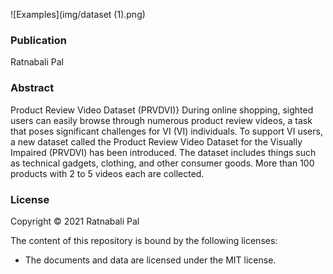![Examples](img/dataset (1).png)

### Publication
Ratnabali Pal

### Abstract
Product Review Video Dataset (PRVDVI)} During online shopping, sighted users can easily browse through numerous product review videos, a task that poses significant challenges for VI (VI) individuals. To support VI users, a new dataset called the Product Review Video Dataset for the Visually Impaired (PRVDVI) has been introduced. The dataset includes things such as technical gadgets, clothing, and other consumer goods. More than 100 products with 2 to 5 videos each are collected.

### License

Copyright © 2021 Ratnabali Pal

The content of this repository is bound by the following licenses:

- The documents and data are licensed under the MIT license.
